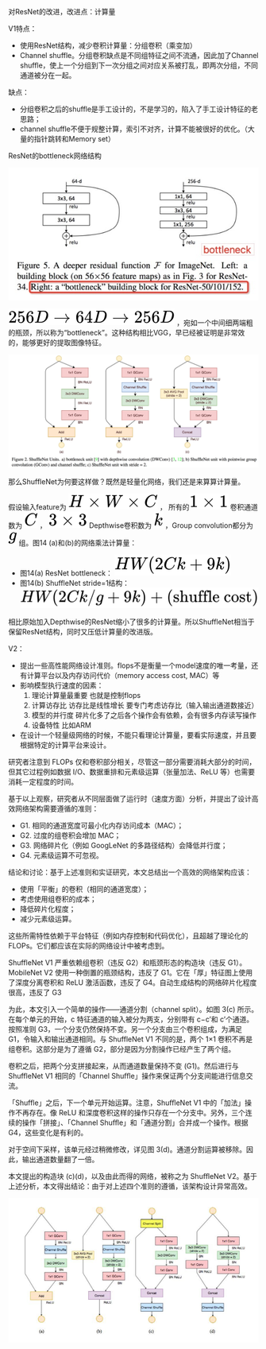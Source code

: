 对ResNet的改进，改进点：计算量

V1特点：

- 使用ResNet结构，减少卷积计算量：分组卷积（乘变加）
- Channel shuffle。分组卷积缺点是不同组特征之间不流通，因此加了Channel shuffle，使上一个分组到下一次分组之间对应关系被打乱，即两次分组，不同通道被分在一起。

缺点：

- 分组卷积之后的shuffle是手工设计的，不是学习的，陷入了手工设计特征的老思路；
- channel shuffle不便于规整计算，索引不对齐，计算不能被很好的优化。（大量的指针跳转和Memory set）

ResNet的bottleneck网络结构

![preview](assets/ShuffleNet/v2-c98382d5383d4ffba63531e6ccf52402_r.jpg)

![[公式]](assets/ShuffleNet/equation.svg) ，宛如一个中间细两端粗的瓶颈，所以称为“bottleneck”。这种结构相比VGG，早已经被证明是非常效的，能够更好的提取图像特征。

![preview](assets/ShuffleNet/v2-d2f36404c00c82af1b616fa0f1be7c13_r.jpg)

那么ShuffleNet为何要这样做？既然是轻量化网络，我们还是来算算计算量。

假设输入feature为 ![[公式]](assets/ShuffleNet/equation-1582517259156.svg) ， 所有的![[公式]](assets/ShuffleNet/equation-1582517259334.svg) 卷积通道数为 ![[公式]](assets/ShuffleNet/equation-1582517259043.svg) ， ![[公式]](assets/ShuffleNet/equation-1582517259087.svg) Depthwise卷积数为 ![[公式]](assets/ShuffleNet/equation-1582517259089.svg) ，Group convolution都分为 ![[公式]](assets/ShuffleNet/equation-1582517259040.svg) 组。图14 (a)和(b)的网络乘法计算量：

- 图14(a) ResNet bottleneck： ![[公式]](assets/ShuffleNet/equation-1582517259077.svg) 
- 图14(b) ShuffleNet stride=1结构： ![[公式]](assets/ShuffleNet/equation-1582517259067.svg) 

相比原始加入Depthwise的ResNet缩小了很多的计算量。所以ShuffleNet相当于保留ResNet结构，同时又压低计算量的改进版。

V2：

- 提出一些高性能网络设计准则。flops不是衡量一个model速度的唯一考量，还有计算平台以及内存访问代价（memory access cost, MAC）等
- 影响模型执行速度的因素：
  1. 理论计算量最重要 也就是控制flops
  2. 计算访存比  访存比是线性增长 要专门考虑访存比（输入输出通道数接近）
  3. 模型的并行度 碎片化多了之后各个操作会有依赖，会有很多内存读写操作
  4. 设备特性 比如ARM
- 在设计一个轻量级网络的时候，不能只看理论计算量，要看实际速度，并且要根据特定的计算平台来设计。

研究者注意到 FLOPs 仅和卷积部分相关，尽管这一部分需要消耗大部分的时间，但其它过程例如数据 I/O、数据重排和元素级运算（张量加法、ReLU 等）也需要消耗一定程度的时间。

基于以上观察，研究者从不同层面做了运行时（速度方面）分析，并提出了设计高效网络架构需要遵循的准则：

- G1. 相同的通道宽度可最小化内存访问成本（MAC）；
- G2. 过度的组卷积会增加 MAC；
- G3. 网络碎片化（例如 GoogLeNet 的多路径结构）会降低并行度；
- G4. 元素级运算不可忽视。

结论和讨论：基于上述准则和实证研究，本文总结出一个高效的网络架构应该：

- 使用「平衡」的卷积（相同的通道宽度）；
- 考虑使用组卷积的成本；
- 降低碎片化程度；
- 减少元素级运算。

这些所需特性依赖于平台特征（例如内存控制和代码优化），且超越了理论化的 FLOPs。它们都应该在实际的网络设计中被考虑到。

ShuffleNet V1 严重依赖组卷积（违反 G2）和瓶颈形态的构造块（违反 G1）。MobileNet V2 使用一种倒置的瓶颈结构，违反了 G1。它在「厚」特征图上使用了深度分离卷积和 ReLU 激活函数，违反了 G4。自动生成结构的网络碎片化程度很高，违反了 G3

为此，本文引入一个简单的操作——通道分割（channel split）。如图 3(c) 所示。在每个单元的开始，c 特征通道的输入被分为两支，分别带有 c−c’和 c’个通道。按照准则 G3，一个分支仍然保持不变。另一个分支由三个卷积组成，为满足 G1，令输入和输出通道相同。与 ShuffleNet V1 不同的是，两个 1×1 卷积不再是组卷积。这部分是为了遵循 G2，部分是因为分割操作已经产生了两个组。

卷积之后，把两个分支拼接起来，从而通道数量保持不变 (G1)。然后进行与 ShuffleNet V1 相同的「Channel Shuﬄe」操作来保证两个分支间能进行信息交流。

「Shuffle」之后，下一个单元开始运算。注意，ShuﬄeNet V1 中的「加法」操作不再存在。像 ReLU 和深度卷积这样的操作只存在一个分支中。另外，三个连续的操作「拼接」、「Channel Shuﬄe」和「通道分割」合并成一个操作。根据 G4，这些变化是有利的。

对于空间下采样，该单元经过稍微修改，详见图 3(d)。通道分割运算被移除。因此，输出通道数量翻了一倍。

本文提出的构造块 (c)(d)，以及由此而得的网络，被称之为 ShuﬄeNet V2。基于上述分析，本文得出结论：由于对上述四个准则的遵循，该架构设计异常高效。

![preview](assets/ShuffleNet/v2-f4a5a4818ec59f8d407d49597ca11e97_r.jpg)